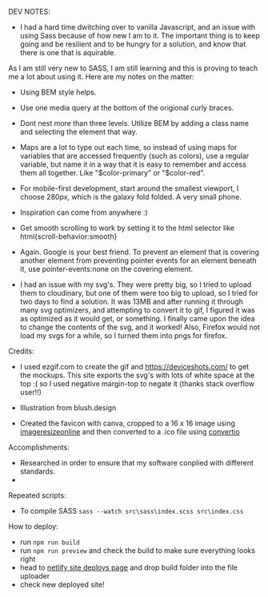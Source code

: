 DEV NOTES:

- I had a hard time dwitching over to vanilla Javascript, and an issue with using Sass because of how new I am to it. The important thing is to keep going and be resilient and to be hungry for a solution, and know that there is one that is aquirable.

As I am still very new to SASS, I am still learning and this is proving to teach me a lot about using it. Here are my notes on the matter:

- Using BEM style helps.

- Use one media query at the bottom of the origional curly braces.

- Dont nest more than three levels. Utilize BEM by adding a class name and selecting the element that way.

- Maps are a lot to type out each time, so instead of using maps for variables that are accessed frequently (such as colors), use a regular variable, but name it in a way that it is easy to remember and access them all together. Like "$color-primary" or "$color-red".

- For mobile-first development, start around the smallest viewport, I choose 280px, which is the galaxy fold folded. A very small phone.

- Inspiration can come from anywhere :)

- Get smooth scrolling to work by setting it to the html selector like html{scroll-behavior:smooth}

- Again. Google is your best friend. To prevent an element that is covering another element from preventing pointer events for an element beneath it, use pointer-events:none on the covering element.

- I had an issue with my svg's. They were pretty big, so I tried to upload them to cloudinary, but one of them were too big to upload, so I tried for two days to find a solution. It was 13MB and after running it through many svg optimizers, and attempting to convert it to gif, I figured it was as optimized as it would get, or something. I finally came upon the idea to change the contents of the svg, and it worked! Also, Firefox would not load my svgs for a while, so I turned them into pngs for firefox. 

Credits:
- I used ezgif.com to create the gif and https://deviceshots.com/ to get the mockups. This site exports the svg's with lots of white space at the top :( so I used negative margin-top to negate it (thanks stack overflow user!!)

- Illustration from blush.design

- Created the favicon with canva, cropped to a 16 x 16 image using [imageresizeonline](https://www.imageresizeonline.com/convert-image-to-16x16-pixels.php) and then converted to a .ico file using [convertio](https://convertio.co/jpeg-ico/)

Accomplishments:
- Researched in order to ensure that my software conplied with different standards.
- 

Repeated scripts:
- To compile SASS `sass --watch src\sass\index.scss src\index.css`

How to deploy:
- run `npm run build`
- run `npm run preview` and check the build to make sure everything looks right
- head to [netlify site deploys page](https://app.netlify.com/sites/anjanique-mackey/overview) and drop build folder into the file uploader
- check new deployed site!